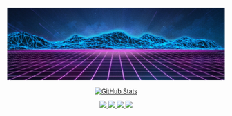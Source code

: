 ![](assets/images/header.jpg)

<p align="center">
  <a href="https://github.com/wei">
    <img alt="GitHub Stats" src="https://github-readme-stats.vercel.app/api?username=aaitor&custom_title=GitHub%20Stats&show_icons=true&theme=github_dark&count_private=true&include_all_commits=true&hide_border=true" />
  </a>
</p>

<p align="center">
  <a href="https://github.com/aitor">
    <img src="https://img.shields.io/badge/github-aaitor-211F1F?logo=github&logoColor=white&style=flat-square" />
  </a>
  <a href="https://whe.me">
    <img src=ihttps://img.shields.io/badge/website-nevermined.io-1BC?logo=react&logoColor=white&style=flat-square" />
  </a>
  <a href="https://www.linkedin.com/in/aitorargomaniz">
    <img src="https://img.shields.io/badge/linkedin-Aitor_Argomaniz-0072B1?logo=linkedin&style=flat-square" />
  </a>
  <a href="mailto:aaitor@gmail.com">
    <img src="https://img.shields.io/badge/email-aaitor@gmail.com-211F1F?logo=&style=flat-square" />
  </a>
</p>
